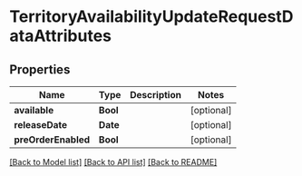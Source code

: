 # TerritoryAvailabilityUpdateRequestDataAttributes

## Properties
Name | Type | Description | Notes
------------ | ------------- | ------------- | -------------
**available** | **Bool** |  | [optional] 
**releaseDate** | **Date** |  | [optional] 
**preOrderEnabled** | **Bool** |  | [optional] 

[[Back to Model list]](../README.md#documentation-for-models) [[Back to API list]](../README.md#documentation-for-api-endpoints) [[Back to README]](../README.md)


